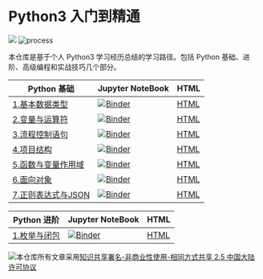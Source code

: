 # Python3 入门到精通

[![](https://img.shields.io/badge/license-CC__BY--NC--SA__2.5__CN-blue.svg)](http://creativecommons.org/licenses/by-nc-sa/2.5/cn/)  ![process](https://img.shields.io/badge/process-building-yellow)

本仓库是基于个人 Python3 学习经历总结的学习路径。包括 Python 基础、进阶、高级编程和实战技巧几个部分。

| Python 基础                                                  | Jupyter NoteBook                                             | HTML                                                         |
| ------------------------------------------------------------ | ------------------------------------------------------------ | ------------------------------------------------------------ |
| [1.基本数据类型](https://nbviewer.jupyter.org/github/LibertyDream/python_tutorial/blob/master/1.basic_data_type.ipynb) | [![Binder](https://mybinder.org/badge_logo.svg)](https://mybinder.org/v2/gh/LibertyDream/python_tutorial/master?filepath=1.basic_data_type.ipynb) | [HTML](https://libertydream.github.io/python_tutorial/1.basic_data_type.html) |
| [2.变量与运算符](https://nbviewer.jupyter.org/github/LibertyDream/python_tutorial/blob/master/2.variables_and_operators.ipynb) | [![Binder](https://mybinder.org/badge_logo.svg)](https://mybinder.org/v2/gh/LibertyDream/python_tutorial/master?filepath=2.variables_and_operators.ipynb) | [HTML](https://libertydream.github.io/python_tutorial/2.variables_and_operators.html) |
| [3.流程控制语句](https://nbviewer.jupyter.org/github/LibertyDream/python_tutorial/blob/master/3.process_control.ipynb) | [![Binder](https://mybinder.org/badge_logo.svg)](https://mybinder.org/v2/gh/LibertyDream/python_tutorial/master?filepath=3.process_control.ipynb) | [HTML](https://libertydream.github.io/python_tutorial/3.process_control.html) |
| [4.项目结构](https://nbviewer.jupyter.org/github/LibertyDream/python_tutorial/blob/master/4.project_structure.ipynb) | [![Binder](https://mybinder.org/badge_logo.svg)](https://mybinder.org/v2/gh/LibertyDream/python_tutorial/master?filepath=4.project_structure.ipynb) | [HTML](https://libertydream.github.io/python_tutorial/4.project_structure.html) |
| [5.函数与变量作用域](https://nbviewer.jupyter.org/github/LibertyDream/python_tutorial/blob/master/5.function_and_variable_scope.ipynb) | [![Binder](https://mybinder.org/badge_logo.svg)](https://mybinder.org/v2/gh/LibertyDream/python_tutorial/master?filepath=5.function_and_variable_scope.ipynb) | [HTML](https://libertydream.github.io/python_tutorial/5.function_and_variable_scope.html) |
| [6.面向对象](https://nbviewer.jupyter.org/github/LibertyDream/python_tutorial/blob/master/6.object_oriented.ipynb) | [![Binder](https://mybinder.org/badge_logo.svg)](https://mybinder.org/v2/gh/LibertyDream/python_tutorial/master?filepath=6.object_oriented.ipynb) | [HTML](https://libertydream.github.io/python_tutorial/6.object_oriented.html) |
| [7.正则表达式与JSON](https://nbviewer.jupyter.org/github/LibertyDream/python_tutorial/blob/master/7.regular_expression_and_JSON.ipynb) | [![Binder](https://mybinder.org/badge_logo.svg)](https://mybinder.org/v2/gh/LibertyDream/python_tutorial/master?filepath=7.regular_expression_and_JSON.ipynb) | [HTML](https://libertydream.github.io/python_tutorial/7.regular_expression_and_JSON.html) |

| Python 进阶                                                  | Jupyter NoteBook                                             | HTML                                                         |
| ------------------------------------------------------------ | ------------------------------------------------------------ | ------------------------------------------------------------ |
| [1.枚举与闭包](https://nbviewer.jupyter.org/github/LibertyDream/python_tutorial/blob/master/advance/1.enum_closure.ipynb) | [![Binder](https://mybinder.org/badge_logo.svg)](https://mybinder.org/v2/gh/LibertyDream/python_tutorial/master?filepath=advance%2F1.enum_closure.ipynb) | [HTML](https://libertydream.github.io/python_tutorial/advance/1.enum_closure.html) |

[![](https://i.creativecommons.org/l/by-nc-sa/2.5/cn/88x31.png)](http://creativecommons.org/licenses/by-nc-sa/2.5/cn)本仓库所有文章采用[知识共享署名-非商业性使用-相同方式共享 2.5 中国大陆许可协议](http://creativecommons.org/licenses/by-nc-sa/2.5/cn/)